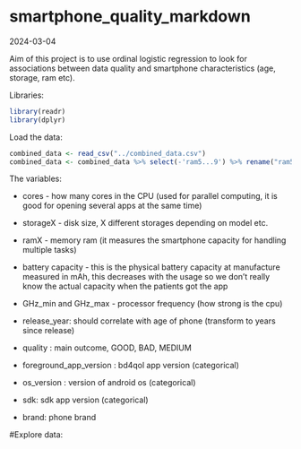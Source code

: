 smartphone_quality_markdown
================
2024-03-04

Aim of this project is to use ordinal logistic regression to look for
associations between data quality and smartphone characteristics (age,
storage, ram etc).

Libraries:

``` r
library(readr)
library(dplyr)
```

Load the data:

``` r
combined_data <- read_csv("../combined_data.csv")
combined_data <- combined_data %>% select(-'ram5...9') %>% rename("ram5" = 'ram5...8')
```

The variables:

- cores - how many cores in the CPU (used for parallel computing, it is
  good for opening several apps at the same time)

- storageX - disk size, X different storages depending on model etc.

- ramX - memory ram (it measures the smartphone capacity for handling
  multiple tasks)

- battery capacity - this is the physical battery capacity at
  manufacture measured in mAh, this decreases with the usage so we don’t
  really know the actual capacity when the patients got the app

- GHz_min and GHz_max - processor frequency (how strong is the cpu)

- release_year: should correlate with age of phone (transform to years
  since release)

- quality : main outcome, GOOD, BAD, MEDIUM

- foreground_app_version : bd4qol app version (categorical)

- os_version : version of android os (categorical)

- sdk: sdk app version (categorical)

- brand: phone brand

\#Explore data:
